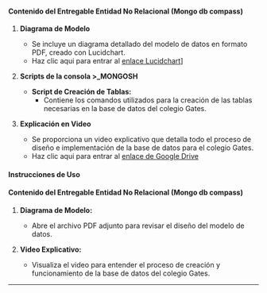 
#### Contenido del Entregable Entidad No Relacional (Mongo db compass)

1. **Diagrama de Modelo**
   - Se incluye un diagrama detallado del modelo de datos en formato PDF, creado con Lucidchart.
   - Haz clic aqui para entrar al [enlace Lucidchart]([https://lucid.app/lucidchart/b54e5a7a-1205-4558-aec5-a3ce178010b9/edit?viewport_loc=-6801%2C-2116%2C6642%2C3901%2C0_0&invitationId=inv_30f726e6-fd8c-4e4b-8cbc-7a5a912f013d)]
2. **Scripts de la consola >_MONGOSH**
   - **Script de Creación de Tablas:**
     - Contiene los comandos utilizados para la creación de las tablas necesarias en la base de datos del colegio Gates.
       
3. **Explicación en Video**
   - Se proporciona un video explicativo que detalla todo el proceso de diseño e implementación de la base de datos para el colegio Gates.
   -  Haz clic aqui para entrar al [enlace de Google Drive](https://drive.google.com/file/d/1NNPs-KzmHoa0XNt21KseVlsl292zmZny/view?usp=sharing)


#### Instrucciones de Uso


#### Contenido del Entregable Entidad No Relacional (Mongo db compass)

1. **Diagrama de Modelo:**
   - Abre el archivo PDF adjunto para revisar el diseño del modelo de datos.

2. **Video Explicativo:**
   - Visualiza el video para entender el proceso de creación y funcionamiento de la base de datos del colegio Gates.

---
